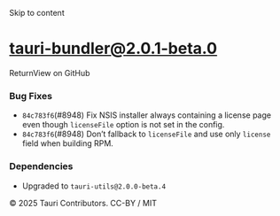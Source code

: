 Skip to content
# tauri-bundler@2.0.1-beta.0
ReturnView on GitHub
### Bug Fixes
  * `84c783f6`(#8948) Fix NSIS installer always containing a license page even though `licenseFile` option is not set in the config.
  * `84c783f6`(#8948) Don’t fallback to `licenseFile` and use only `license` field when building RPM.


### Dependencies
  * Upgraded to `tauri-utils@2.0.0-beta.4`


© 2025 Tauri Contributors. CC-BY / MIT

